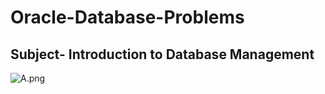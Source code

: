 # Oracle-Database-Problems

## Subject- Introduction to Database Management 

![A.png](https://www.atatus.com/glossary/content/images/2021/08/Database-Management-System.jpeg)
